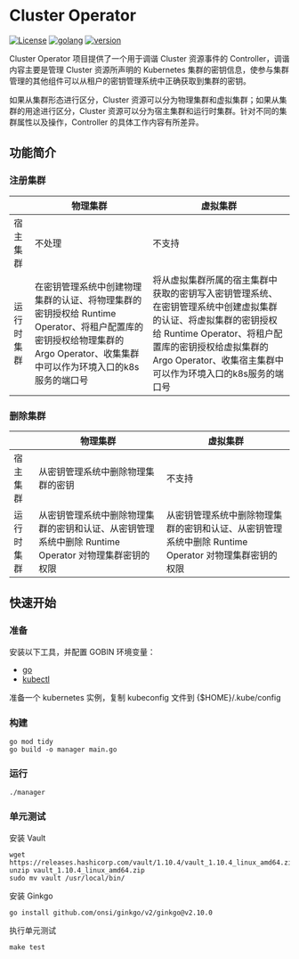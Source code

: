 # Cluster Operator
[![License](https://img.shields.io/badge/License-Apache%202.0-blue.svg)](https://opensource.org/licenses/Apache-2.0)
[![golang](https://img.shields.io/badge/golang-v1.20.5-brightgreen)](https://go.dev/doc/install)
[![version](https://img.shields.io/badge/version-v0.3.3-green)]()

Cluster Operator 项目提供了一个用于调谐 Cluster 资源事件的 Controller，调谐内容主要是管理 Cluster 资源所声明的 Kubernetes 集群的密钥信息，使参与集群管理的其他组件可以从租户的密钥管理系统中正确获取到集群的密钥。

如果从集群形态进行区分，Cluster 资源可以分为物理集群和虚拟集群；如果从集群的用途进行区分，Cluster 资源可以分为宿主集群和运行时集群。针对不同的集群属性以及操作，Controller 的具体工作内容有所差异。

## 功能简介

### 注册集群

|            | 物理集群                                                     | 虚拟集群                                                     |
| ---------- | ------------------------------------------------------------ | ------------------------------------------------------------ |
| 宿主集群   | 不处理                                                       | 不支持                                                       |
| 运行时集群 | 在密钥管理系统中创建物理集群的认证、将物理集群的密钥授权给 Runtime Operator、将租户配置库的密钥授权给物理集群的 Argo Operator、收集集群中可以作为环境入口的k8s服务的端口号 | 将从虚拟集群所属的宿主集群中获取的密钥写入密钥管理系统、在密钥管理系统中创建虚拟集群的认证、将虚拟集群的密钥授权给 Runtime Operator、将租户配置库的密钥授权给虚拟集群的 Argo Operator、收集宿主集群中可以作为环境入口的k8s服务的端口号 |

### 删除集群

|            | 物理集群                                                     | 虚拟集群                                                     |
| ---------- | ------------------------------------------------------------ | ------------------------------------------------------------ |
| 宿主集群   | 从密钥管理系统中删除物理集群的密钥                           | 不支持                                                       |
| 运行时集群 | 从密钥管理系统中删除物理集群的密钥和认证、从密钥管理系统中删除 Runtime Operator 对物理集群密钥的权限 | 从密钥管理系统中删除物理集群的密钥和认证、从密钥管理系统中删除 Runtime Operator 对物理集群密钥的权限 |

## 快速开始

### 准备

安装以下工具，并配置 GOBIN 环境变量：

- [go](https://golang.org/dl/)
- [kubectl](https://kubernetes.io/docs/tasks/tools/)

准备一个 kubernetes 实例，复制 kubeconfig 文件到 {$HOME}/.kube/config

### 构建

```shell
go mod tidy
go build -o manager main.go
```

### 运行
```shell
./manager
```

### 单元测试

安装 Vault

```shell
wget https://releases.hashicorp.com/vault/1.10.4/vault_1.10.4_linux_amd64.zip
unzip vault_1.10.4_linux_amd64.zip
sudo mv vault /usr/local/bin/
```

安装 Ginkgo

```shell
go install github.com/onsi/ginkgo/v2/ginkgo@v2.10.0
```

执行单元测试

```shell
make test
```
